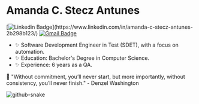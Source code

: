# Amanda C. Stecz Antunes

[![Linkedin Badge](https://img.shields.io/badge/-Amanda%20Stecz-00875f?style=flat-square&logo=Linkedin&logoColor=white&link=[https://www.linkedin.com/in/diego-schell-fernandes/](https://www.linkedin.com/in/amanda-c-stecz-antunes-2b298b123/))](https://www.linkedin.com/in/amanda-c-stecz-antunes-2b298b123/)
[![Gmail Badge](https://img.shields.io/badge/-amandasstecz@gmail.com-00875f?style=flat-square&logo=Gmail&logoColor=white&link=mailto:amandassteczgmail.com)](mailto:amandasstecz@gmail.com)

- ✨ Software Development Engineer in Test (SDET), with a focus on automation.
- ✨ Education: Bachelor's Degree in Computer Science.
- ✨ Experience: 6 years as a QA.

💬 "Without commitment, you’ll never start, but more importantly, without consistency, you’ll never finish." - Denzel Washington⁣ 

<picture>
  <source media="(prefers-color-scheme: dark)" srcset="github-snake-dark.svg" />
  <source media="(prefers-color-scheme: light)" srcset="github-snake.svg" />
  <img alt="github-snake" src="github-snake.svg" />
</picture>
<!--
**amandastecz/amandastecz** is a ✨ _special_ ✨ repository because its `README.md` (this file) appears on your GitHub profile.

Here are some ideas to get you started:

- 🔭 I’m currently working on ...
- 🌱 I’m currently learning ...
- 👯 I’m looking to collaborate on ...
- 🤔 I’m looking for help with ...
- 💬 Ask me about ...
- 📫 How to reach me: ...
- 😄 Pronouns: ...
- ⚡ Fun fact: ...
-->

